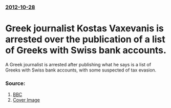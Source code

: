 ### [2012-10-28](/news/2012/10/28/index.md)

# Greek journalist Kostas Vaxevanis is arrested over the publication of a list of Greeks with Swiss bank accounts. 

A Greek journalist is arrested after publishing what he says is a list of Greeks with Swiss bank accounts, with some suspected of tax evasion.


### Source:

1. [BBC](http://www.bbc.co.uk/news/world-europe-20116548)
1. [Cover Image](http://ichef-1.bbci.co.uk/news/1024/media/images/63764000/jpg/_63764729_63764728.jpg)
